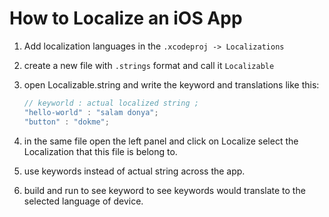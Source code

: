 # How to Localize an iOS App

1. Add localization languages in the `.xcodeproj -> Localizations`

2. create a new file with `.strings` format and call it `Localizable`

3. open Localizable.string and write the keyword and translations like this:

   ```swift
   // keyworld : actual localized string ;
   "hello-world" : "salam donya";
   "button" : "dokme";
   ```

4. in the same file open the left panel and click on Localize  select the Localization that this file is belong to.

5. use keywords instead of actual string across the app.

6. build and run to see keyword to see keywords would translate to the selected language of device.
